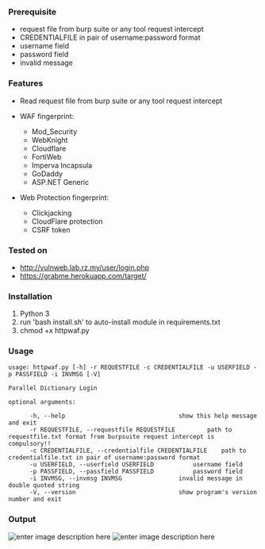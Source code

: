 ### Prerequisite

- request file from burp suite or any tool request intercept
- CREDENTIALFILE in pair of username:password format
- username field
- password field
- invalid message

### Features

 - Read request file from burp suite or any tool request intercept
 - WAF fingerprint:
	 - Mod_Security
	 - WebKnight
	 - Cloudflare
	 - FortiWeb
	 - Imperva Incapsula
	 - GoDaddy
	 - ASP.NET Generic
	  
 - Web Protection fingerprint:
	 - Clickjacking
	 - CloudFlare protection
	 - CSRF token


### Tested on 

 - http://vulnweb.lab.rz.my/user/login.php
 - https://grabme.herokuapp.com/target/


### Installation
 1. Python 3 
 1. run 'bash install.sh' to auto-install module in requirements.txt
 2. chmod +x httpwaf.py

### Usage

    usage: httpwaf.py [-h] -r REQUESTFILE -c CREDENTIALFILE -u USERFIELD -p PASSFIELD -i INVMSG [-V]
    
    Parallel Dictionary Login
    
    optional arguments:
    
          -h, --help            					show this help message and exit
          -r REQUESTFILE, --requestfile REQUESTFILE  		path to requestfile.txt format from burpsuite request intercept is compulsory!!
          -c CREDENTIALFILE, --credentialfile CREDENTIALFILE  	path to credentialfile.txt in pair of username:password format
          -u USERFIELD, --userfield USERFIELD  			username field
          -p PASSFIELD, --passfield PASSFIELD  			password field
          -i INVMSG, --invmsg INVMSG  				invalid message in double quoted string
          -V, --version         					show program's version number and exit

### Output

![enter image description here](https://raw.githubusercontent.com/faisalfs10x/HTTPwaf-Login-Bruteforce/master/intro.png)
![enter image description here](https://raw.githubusercontent.com/faisalfs10x/HTTPwaf-Login-Bruteforce/master/bruteforce.png)
